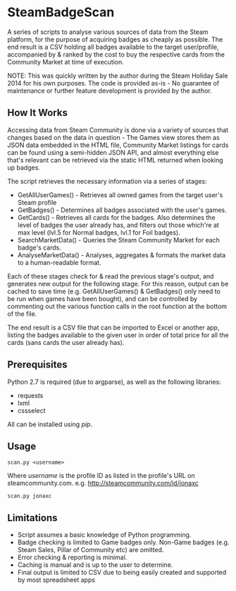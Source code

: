 SteamBadgeScan
==============

A series of scripts to analyse various sources of data from the Steam platform, for the purpose of acquiring badges as cheaply as possible.  The end result is a CSV holding all badges available to the target user/profile, accompanied by & ranked by the cost to buy the respective cards from the Community Market at time of execution.  

NOTE: This was quickly written by the author during the Steam Holiday Sale 2014 for his own purposes.  The code is provided as-is - No guarantee of maintenance or further feature development is provided by the author.  

How It Works
------------

Accessing data from Steam Community is done via a variety of sources that changes based on the data in question - The Games view stores them as JSON data embedded in the HTML file, Community Market listings for cards can be found using a semi-hidden JSON API, and almost everything else that's relevant can be retrieved via the static HTML returned when looking up badges.  

The script retrieves the necessary information via a series of stages:
- GetAllUserGames() - Retrieves all owned games from the target user's Steam profile
- GetBadges() - Determines all badges associated with the user's games.  
- GetCards() - Retrieves all cards for the badges.  Also determines the level of badges the user already has, and filters out those which're at max level (lvl.5 for Normal badges, lvl.1 for Foil badges).  
- SearchMarketData() - Queries the Steam Community Market for each badge's cards.  
- AnalyseMarketData() - Analyses, aggregates & formats the market data to a human-readable format.  

Each of these stages check for & read the previous stage's output, and generates new output for the following stage.  For this reason, output can be cached to save time (e.g. GetAllUserGames() & GetBadges() only need to be run when games have been bought), and can be controlled by commenting out the various function calls in the root function at the bottom of the file.  

The end result is a CSV file that can be imported to Excel or another app, listing the badges available to the given user in order of total price for all the cards (sans cards the user already has).  

Prerequisites
-------------

Python 2.7 is required (due to argparse), as well as the following libraries:
- requests
- lxml
- cssselect

All can be installed using *pip*.

Usage
-----

	scan.py <username>

Where *username* is the profile ID as listed in the profile's URL on steamcommunity.com.  e.g.
	http://steamcommunity.com/id/jonaxc
	
	scan.py jonaxc

Limitations
-----------

- Script assumes a basic knowledge of Python programming.  
- Badge checking is limited to Game badges only.  Non-Game badges (e.g. Steam Sales, Pillar of Community etc) are omitted.  
- Error checking & reporting is minimal.  
- Caching is manual and is up to the user to determine.  
- Final output is limited to CSV due to being easily created and supported by most spreadsheet apps